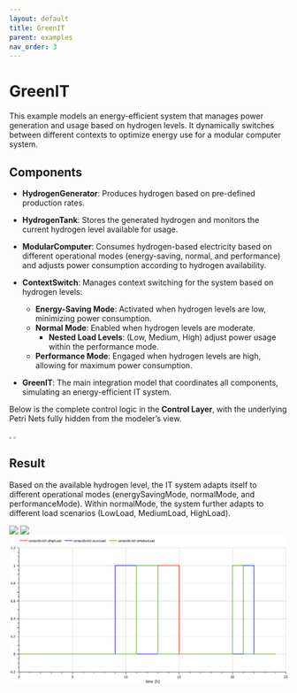 ```yaml
---
layout: default
title: GreenIT
parent: examples
nav_order: 3
---
```


# GreenIT

This example models an energy-efficient system that manages power generation and usage based on hydrogen levels. It dynamically switches between different contexts to optimize energy use for a modular computer system.

## Components

- **HydrogenGenerator**: Produces hydrogen based on pre-defined production rates.

- **HydrogenTank**: Stores the generated hydrogen and monitors the current hydrogen level available for usage.

- **ModularComputer**: Consumes hydrogen-based electricity based on different operational modes (energy-saving, normal, and performance) and adjusts power consumption according to hydrogen availability.

- **ContextSwitch**: Manages context switching for the system based on hydrogen levels:
  - **Energy-Saving Mode**: Activated when hydrogen levels are low, minimizing power consumption.
  - **Normal Mode**: Enabled when hydrogen levels are moderate.
    - **Nested Load Levels**: (Low, Medium, High) adjust power usage within the performance mode.
  - **Performance Mode**: Engaged when hydrogen levels are high, allowing for maximum power consumption.

- **GreenIT**: The main integration model that coordinates all components, simulating an energy-efficient IT system.

Below is the complete control logic in the **Control Layer**, with the underlying Petri Nets fully hidden from the modeler’s view.

<img src="C:/Users/wang/Documents/Modelica/CFPNlib/docs/assets/CFPN_GreenIT_example.png" style="zoom: 25%;" />

<img src="C:/Users/wang/Documents/Modelica/CFPNlib/docs/assets/GreenIT-SystemLayer.png" style="zoom: 25%;" />

## Result

Based on the available hydrogen level, the IT system adapts itself to different operational modes (energySavingMode, normalMode, and performanceMode). Within normalMode, the system further adapts to different load scenarios (LowLoad, MediumLoad, HighLoad).

<img src="C:/Users/wang/Documents/Modelica/CFPNlib/docs/assets/GreenITResult-1.png"  />

<img src="C:/Users/wang/Documents/Modelica/CFPNlib/docs/assets/GreenITResult-2.png"  />

<img src="../assets/GreenITResult-3.png"  />